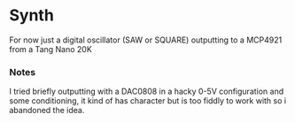 # Synth
For now just a digital oscillator (SAW or SQUARE) outputting to a MCP4921 from a Tang Nano 20K

### Notes
I tried briefly outputting with a DAC0808 in a hacky 0-5V configuration and some conditioning,
 it kind of has character but is too fiddly to work with so i abandoned the idea.